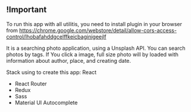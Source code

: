 ## !Important
To run this app with all utilitis, you need to install plugin in your browser from https://chrome.google.com/webstore/detail/allow-cors-access-control/lhobafahddgcelffkeicbaginigeejlf 

It is a searching photo application, using a Unsplash API.
You can search photos by tags. If You click a image, full size photo will by loaded with information about author, place, and creating date. 

Stack using to create this app: 
 React 
* React Router
* Redux
* Sass
* Material UI Autocomplete

